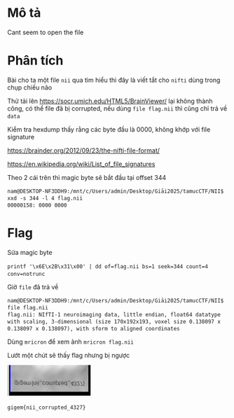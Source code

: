 # Mô tả
Cant seem to open the file

# Phân tích 
Bài cho ta một file `nii` qua tìm hiểu thì đây là viết tắt cho `nifti` dùng trong chụp chiếu não

Thử tải lên https://socr.umich.edu/HTML5/BrainViewer/ lại không thành công, có thể file đã bị corrupted, nếu dùng `file flag.nii` thì cũng chỉ trả về `data`

Kiểm tra hexdump thấy rằng các byte đầu là 0000, không khớp với file signature 

https://brainder.org/2012/09/23/the-nifti-file-format/

https://en.wikipedia.org/wiki/List_of_file_signatures

Theo 2 cái trên thì magic byte sẽ bắt đầu tại offset 344

```
nam@DESKTOP-NF3DDH9:/mnt/c/Users/admin/Desktop/Giải2025/tamucCTF/NII$ xxd -s 344 -l 4 flag.nii
00000158: 0000 0000
```

# Flag
Sửa magic byte

`printf '\x6E\x2B\x31\x00' | dd of=flag.nii bs=1 seek=344 count=4 conv=notrunc`

Giờ `file` đã trả về

```
nam@DESKTOP-NF3DDH9:/mnt/c/Users/admin/Desktop/Giải2025/tamucCTF/NII$ file flag.nii
flag.nii: NIfTI-1 neuroimaging data, little endian, float64 datatype with scaling, 3-dimensional (size 170x192x193, voxel size 0.138097 x 0.138097 x 0.138097), with sform to aligned coordinates
```

Dùng `mricron` để xem ảnh `mricron flag.nii`

Lướt một chút sẽ thấy flag nhưng bị ngược

![image](flag.png)

`gigem{nii_corrupted_4327}`